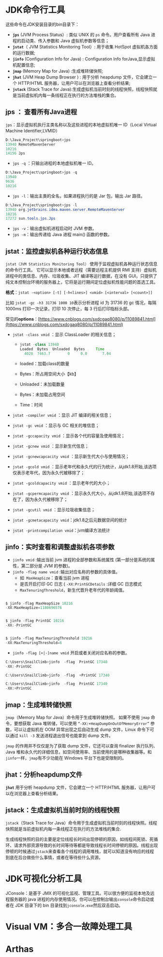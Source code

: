 # JDK命令行工具

这些命令在JDK安装目录的bin目录下：

- **`jps`** (JVM Process Status）: 类似 UNIX 的 `ps` 命令。用户查看所有 Java 进程的启动类、传入参数和 Java 虚拟机参数等信息；
- **`jstat`**（ JVM Statistics Monitoring Tool）: 用于收集 HotSpot 虚拟机各方面的运行数据;
- **`jinfo`** (Configuration Info for Java) : Configuration Info forJava,显示虚拟机配置信息;
- **`jmap`** (Memory Map for Java) :生成堆转储快照;
- **`jhat`** (JVM Heap Dump Browser ) : 用于分析 heapdump 文件，它会建立一个 HTTP/HTML 服务器，让用户可以在浏览器上查看分析结果;
- **`jstack`** (Stack Trace for Java):生成虚拟机当前时刻的线程快照，线程快照就是当前虚拟机内每一条线程正在执行的方法堆栈的集合。

## jps ： 查看所有Java进程

`jps`：显示虚拟机执行主类名称以及这些进程的本地虚拟机唯一 ID（Local Virtual Machine Identifier,LVMID）

```java
D:\Java_Project\springboot>jps
13940 RemoteMavenServer
10216
14156 Jps
```

- `jps -q` ：只输出进程的本地虚拟机唯一 ID。

```java
D:\Java_Project\springboot>jps -q
13940
9636
10216
```

- `jps -l`：输出主类的全名，如果进程执行的是 Jar 包，输出 Jar 路径。

```java
D:\Java_Project\springboot>jps -l
13940 org.jetbrains.idea.maven.server.RemoteMavenServer
10216
17272 sun.tools.jps.Jps
```

- `jps -v`：输出虚拟机进程启动时 JVM 参数。
- `jps -m`：输出传递给 Java 进程 main() 函数的参数。

## jstat：监控虚拟机各种运行状态信息

`jstat（JVM Statistics Monitoring Tool）` 使用于监视虚拟机各种运行状态信息的命令行工具。 它可以显示本地或者远程（需要远程主机提供 RMI 支持）虚拟机进程中的类信息、内存、垃圾收集、JIT 编译等运行数据，在没有 GUI，只提供了纯文本控制台环境的服务器上，它将是运行期间定位虚拟机性能问题的首选工具。

**格式**：`jstat -<option> [-t] [-h<lines>] <vmid> [<interval> [<count>]]`

比如 `jstat -gc -h3 31736 1000 10`表示分析进程 id 为 31736 的 gc 情况，每隔 1000ms 打印一次记录，打印 10 次停止，每 3 行后打印指标头部。

常见的**options**：[https://www.cnblogs.com/sxdcgaq8080/p/11089841.html](https://www.cnblogs.com/sxdcgaq8080/p/11089841.html)

- `jstat -class vmid` ：显示 ClassLoader 的相关信息；

  - ```java
    jstat -class 13940
    Loaded  Bytes  Unloaded  Bytes     Time
      4028  7463.7        0     0.0       7.04	
    ```

  - loaded：加载class的数量

  - Bytes：所占用空间大小【kb】

  - Unloaded：未加载数量

  - Bytes：未加载占用空间

  - Time：时间

- `jstat -compiler vmid` ：显示 JIT 编译的相关信息；
- `jstat -gc vmid` ：显示与 GC 相关的堆信息；
- `jstat -gccapacity vmid` ：显示各个代的容量及使用情况；
- `jstat -gcnew vmid` ：显示新生代信息；
- `jstat -gcnewcapcacity vmid` ：显示新生代大小与使用情况；
- `jstat -gcold vmid` ：显示老年代和永久代的行为统计，从jdk1.8开始,该选项仅表示老年代，因为永久代被移除了；
- `jstat -gcoldcapacity vmid` ：显示老年代的大小；
- `jstat -gcpermcapacity vmid` ：显示永久代大小，从jdk1.8开始,该选项不存在了，因为永久代被移除了；
- `jstat -gcutil vmid` ：显示垃圾收集信息；
- `jstat -gcmetacapacity vmid`：jdk1.8之后元数据空间的统计
- `jstat -printcompilation vmid`：jvm编译方法统计

## jinfo：实时查看和调整虚拟机各项参数

- `jinfo vmid` :输出当前 jvm 进程的全部参数和系统属性 (第一部分是系统的属性，第二部分是 JVM 的参数)。
- `jinfo -flag name vmid` :输出对应名称的参数的具体值。
  - 如` MaxHeapSize`：查看当前 jvm 进程
  - 是否开启打印 GC 日志 ( `-XX:PrintGCDetails` :详细 GC 日志模式
  - `MaxTenuringThreshold`，新生代晋升老年代的年龄阈值。

```java

$ jinfo -flag MaxHeapSize 10216
-XX:MaxHeapSize=1180696576


$ jinfo -flag PrintGC 10216
-XX:-PrintGC


$ jinfo -flag MaxTenuringThreshold 10216
-XX:MaxTenuringThreshold=6

```

- `jinfo -flag [+|-]name vmid` 开启或者关闭对应名称的参数。

```java
C:\Users\SnailClimb>jinfo  -flag  PrintGC 17340
-XX:-PrintGC

C:\Users\SnailClimb>jinfo  -flag  +PrintGC 17340

C:\Users\SnailClimb>jinfo  -flag  PrintGC 17340
-XX:+PrintGC
```

## jmap：生成堆转储快照

`jmap`（Memory Map for Java）命令用于生成堆转储快照。 如果不使用 `jmap` 命令，要想获取 Java 堆转储，可以使用 `“-XX:+HeapDumpOnOutOfMemoryError”` 参数，可以让虚拟机在 OOM 异常出现之后自动生成 dump 文件，Linux 命令下可以通过 `kill -3` 发送进程退出信号也能拿到 dump 文件。

`jmap` 的作用并不仅仅是为了获取 dump 文件，它还可以查询 finalizer 执行队列、Java 堆和永久代的详细信息，如空间使用率、当前使用的是哪种收集器等。和`jinfo`一样，`jmap`有不少功能在 Windows 平台下也是受限制的。



## jhat：分析heapdump文件

**`jhat`** 用于分析 heapdump 文件，它会建立一个 HTTP/HTML 服务器，让用户可以在浏览器上查看分析结果。

## jstack：生成虚拟机当前时刻的线程快照

`jstack`（Stack Trace for Java）命令用于生成虚拟机当前时刻的线程快照。线程快照就是当前虚拟机内每一条线程正在执行的方法堆栈的集合.

生成线程快照的目的主要是定位线程长时间出现停顿的原因，如线程间死锁、死循环、请求外部资源导致的长时间等待等都是导致线程长时间停顿的原因。线程出现停顿的时候通过`jstack`来查看各个线程的调用堆栈，就可以知道没有响应的线程到底在后台做些什么事情，或者在等待些什么资源。

# JDK可视化分析工具

JConsole：是基于 JMX 的可视化监视、管理工具。可以很方便的监视本地及远程服务器的 java 进程的内存使用情况。你可以在控制台输出`console`命令启动或者在 JDK 目录下的 bin 目录找到`jconsole.exe`然后双击启动。

# Visual VM：多合一故障处理工具



# Arthas